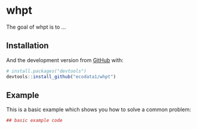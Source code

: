 
<!-- README.md is generated from README.Rmd. Please edit that file -->

# whpt

The goal of whpt is to …

## Installation

And the development version from [GitHub](https://github.com/) with:

``` r
# install.packages("devtools")
devtools::install_github("ecodata1/whpt")
```

## Example

This is a basic example which shows you how to solve a common problem:

``` r
## basic example code
```
